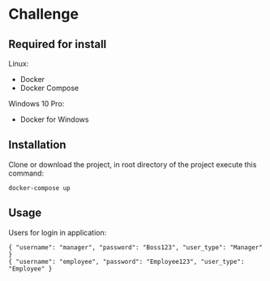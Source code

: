 # Challenge

## Required for install

Linux:
* Docker
* Docker Compose

Windows 10 Pro:
* Docker for Windows

## Installation

Clone or download the project, in root directory of the project execute this command:

`docker-compose up`

## Usage

Users for login in application:

`
{
    "username": "manager",
    "password": "Boss123",
    "user_type": "Manager"
}
`  
`
{
    "username": "employee",
    "password": "Employee123",
    "user_type": "Employee"
}
`
